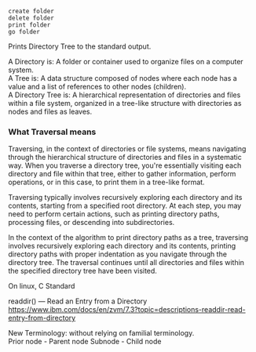 `create folder`  
`delete folder`  
`print folder`  
`go folder`  

Prints Directory Tree to the standard output.

A Directory is: A folder or container used to organize files on a computer system.  
A Tree is: A data structure composed of nodes where each node has a value and a list of references to other nodes (children).  
A Directory Tree is: A hierarchical representation of directories and files within a file system, organized in a tree-like structure with directories as nodes and files as leaves.  


### What Traversal means
Traversing, in the context of directories or file systems, means navigating through the hierarchical structure of directories and files in a systematic way. When you traverse a directory tree, you're essentially visiting each directory and file within that tree, either to gather information, perform operations, or in this case, to print them in a tree-like format.

Traversing typically involves recursively exploring each directory and its contents, starting from a specified root directory. At each step, you may need to perform certain actions, such as printing directory paths, processing files, or descending into subdirectories.

In the context of the algorithm to print directory paths as a tree, traversing involves recursively exploring each directory and its contents, printing directory paths with proper indentation as you navigate through the directory tree. The traversal continues until all directories and files within the specified directory tree have been visited.





On linux, C Standard

readdir() — Read an Entry from a Directory  
https://www.ibm.com/docs/en/zvm/7.3?topic=descriptions-readdir-read-entry-from-directory

New Terminology:  without relying on familial terminology.  
Prior node - Parent node 
Subnode - Child node  



